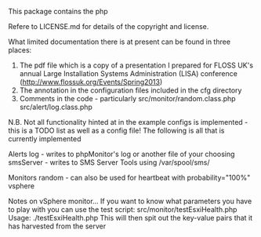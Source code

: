 This package contains the php

Refere to LICENSE.md for details of the copyright and license.

What limited documentation there is at present can be found in three places:
1. The pdf file which is a copy of a presentation I prepared for FLOSS UK's annual Large Installation Systems Administration (LISA) conference (http://www.flossuk.org/Events/Spring2013)
2. The annotation in the configuration files included in the cfg directory
3. Comments in the code - particularly 
	src/monitor/random.class.php 	
	src/alert/log.class.php

N.B. Not all functionality hinted at in the example configs is implemented - this is a TODO list as well as a config file!
The following is all that is currently implemented

Alerts
	log - writes to phpMonitor's log or another file of your choosing
	smsServer - writes to SMS Server Tools using /var/spool/sms/

Monitors
	random - can also be used for heartbeat with probability="100%"
	vsphere

Notes on vSphere monitor...
If you want to know what parameters you have to play with you can use the test script: src/monitor/testEsxiHealth.php
Usage: ./testEsxiHealth.php <ESXi host> <username> <password>
This will then spit out the key-value pairs that it has harvested from the server
